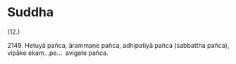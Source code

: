 

# Suddha







(12.)

2149\. Hetuyā pañca, ārammaṇe pañca, adhipatiyā pañca (sabbattha pañca), vipāke ekaṃ…pe…  avigate pañca.




